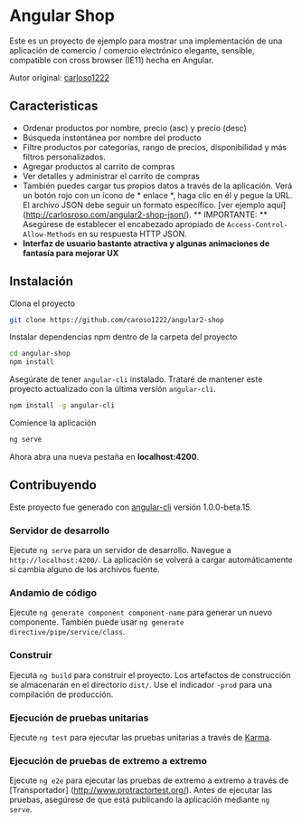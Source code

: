 # Angular Shop

Este es un proyecto de ejemplo para mostrar una implementación de una aplicación de comercio / comercio electrónico elegante, sensible, compatible con cross browser (IE11) hecha en Angular.

Autor original: [carloso1222](https://github.com/caroso1222/angular2-shop)

## Caracteristicas
* Ordenar productos por nombre, precio (asc) y precio (desc)
* Búsqueda instantánea por nombre del producto
* Filtre productos por categorías, rango de precios, disponibilidad y más filtros personalizados.
* Agregar productos al carrito de compras
* Ver detalles y administrar el carrito de compras
* También puedes cargar tus propios datos a través de la aplicación. Verá un botón rojo con un ícono de * enlace *, haga clic en él y pegue la URL. El archivo JSON debe seguir un formato específico. [ver ejemplo aquí] (http://carlosroso.com/angular2-shop-json/). ** IMPORTANTE: ** Asegúrese de establecer el encabezado apropiado de `Access-Control-Allow-Methods` en su respuesta HTTP JSON.
* **Interfaz de usuario bastante atractiva y algunas animaciones de fantasía para mejorar UX**

## Instalación

Clona el proyecto
```bash
git clone https://github.com/caroso1222/angular2-shop
```

Instalar dependencias npm dentro de la carpeta del proyecto
```bash
cd angular-shop
npm install
```

Asegúrate de tener `angular-cli` instalado. Trataré de mantener este proyecto actualizado con la última versión `angular-cli`.
```bash
npm install -g angular-cli
```

Comience la aplicación
```bash
ng serve
```

Ahora abra una nueva pestaña en **localhost:4200**.

## Contribuyendo

Este proyecto fue generado con [angular-cli](https://github.com/angular/angular-cli) versión 1.0.0-beta.15.

### Servidor de desarrollo
Ejecute `ng serve` para un servidor de desarrollo. Navegue a `http://localhost:4200/`. La aplicación se volverá a cargar automáticamente si cambia alguno de los archivos fuente.

### Andamio de código

Ejecute `ng generate component component-name` para generar un nuevo componente. También puede usar `ng generate directive/pipe/service/class`.

### Construir

Ejecuta `ng build` para construir el proyecto. Los artefactos de construcción se almacenarán en el directorio `dist/`. Use el indicador `-prod` para una compilación de producción.

### Ejecución de pruebas unitarias

Ejecute `ng test` para ejecutar las pruebas unitarias a través de [Karma](https://karma-runner.github.io).

### Ejecución de pruebas de extremo a extremo

Ejecute `ng e2e` para ejecutar las pruebas de extremo a extremo a través de [Transportador] (http://www.protractortest.org/).
Antes de ejecutar las pruebas, asegúrese de que está publicando la aplicación mediante `ng serve`.

